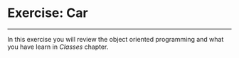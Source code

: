 # Exercise: Car
---
In this exercise you will review the object oriented programming and what you have learn in *Classes* chapter.
